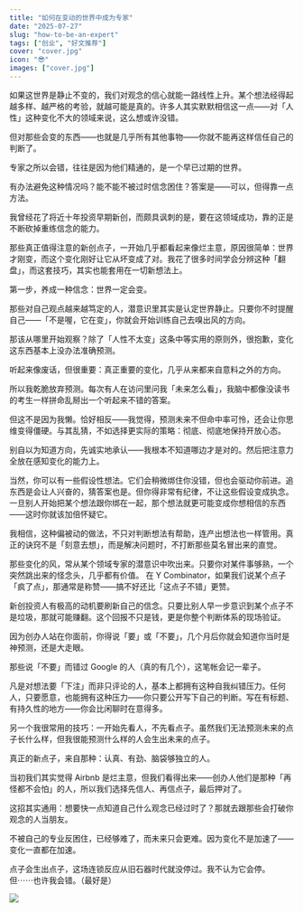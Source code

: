 ```yaml
---
title: "如何在变动的世界中成为专家"
date: "2025-07-27"
slug: "how-to-be-an-expert"
tags: ["创业", "好文推荐"]
cover: "cover.jpg"
icon: "😎"
images: ["cover.jpg"]
---
```

如果这世界是静止不变的，我们对观念的信心就能一路线性上升。某个想法经得起越多样、越严格的考验，就越可能是真的。许多人其实默默相信这一点——对「人性」这种变化不大的领域来说，这么想或许没错。



但对那些会变的东西——也就是几乎所有其他事物——你就不能再这样信任自己的判断了。



专家之所以会错，往往是因为他们精通的，是一个早已过期的世界。



有办法避免这种情况吗？能不能不被过时信念困住？答案是——可以，但得靠一点方法。



我曾经花了将近十年投资早期新创，而颇具讽刺的是，要在这领域成功，靠的正是不断砍掉重练信念的能力。



那些真正值得注意的新创点子，一开始几乎都看起来像烂主意，原因很简单：世界才刚变，而这个变化刚好让它从坏变成了对。我花了很多时间学会分辨这种「翻盘」，而这套技巧，其实也能套用在一切新想法上。



第一步，养成一种信念：世界一定会变。



那些对自己观点越来越笃定的人，潜意识里其实是认定世界静止。只要你不时提醒自己——「不是喔，它在变」，你就会开始训练自己去嗅出风的方向。



那该从哪里开始观察？除了「人性不太变」这条中等实用的原则外，很抱歉，变化这东西基本上没办法准确预测。



听起来像废话，但很重要：真正重要的变化，几乎从来都来自意料之外的方向。



所以我乾脆放弃预测。每次有人在访问里问我「未来怎么看」，我脑中都像没读书的考生一样拼命乱掰出一个听起来不错的答案。



但这不是因为我懒。恰好相反——我觉得，预测未来不但命中率可怜，还会让你思维变得僵硬。与其乱猜，不如选择更实际的策略：彻底、彻底地保持开放心态。



别自以为知道方向，先诚实地承认——我根本不知道哪边才是对的。然后把注意力全放在感知变化的能力上。



当然，你可以有一些假设性想法。它们会稍微绑住你没错，但也会驱动你前进。追东西是会让人兴奋的，猜答案也是。但你得非常有纪律，不让这些假设变成执念。
一旦别人开始把某个想法跟你绑在一起，那个想法就更可能变成你想相信的东西——这时你就该加倍怀疑它。



我相信，这种偏被动的做法，不只对判断想法有帮助，连产出想法也一样管用。真正的诀窍不是「刻意去想」，而是解决问题时，不打断那些莫名冒出来的直觉。



那些变化的风，常从某个领域专家的潜意识中吹出来。只要你对某件事够熟，一个突然跳出来的怪念头，几乎都有价值。
在 Y Combinator，如果我们说某个点子「疯了点」，那通常是称赞——搞不好还比「这点子不错」更赞。



新创投资人有极高的动机要刷新自己的信念。只要比别人早一步意识到某个点子不是垃圾，那就可能赚翻。这个回报不只是钱，更是你整个判断体系的现场验证。



因为创办人站在你面前，你得说「要」或「不要」，几个月后你就会知道你当时是神预测，还是大走眼。



那些说「不要」而错过 Google 的人（真的有几个），这笔帐会记一辈子。



凡是对想法要「下注」而非只评论的人，基本上都拥有这种自我纠错压力。任何人，只要愿意，也能拥有这种压力——你只要公开写下自己的判断。写在有标题、有持久性的地方——你会比闲聊时在意得多。



另一个我很常用的技巧：一开始先看人，不先看点子。虽然我们无法预测未来的点子长什么样，但我很能预测什么样的人会生出未来的点子。



真正的新点子，来自那种：认真、有劲、脑袋够独立的人。



当初我们其实觉得 Airbnb 是烂主意，但我们看得出来——创办人他们是那种「再怪都不会怕」的人，所以我们选择先信人、再信点子，最后押对了。



这招其实通用：想要快一点知道自己什么观念已经过时了？那就去跟那些会打破你观念的人当朋友。



不被自己的专业反困住，已经够难了，而未来只会更难。因为变化不是加速了——变化一直都在加速。



点子会生出点子，这场连锁反应从旧石器时代就没停过。我不认为它会停。
但⋯⋯也许我会错。（最好是）




![](https://prod-files-secure.s3.us-west-2.amazonaws.com/112d0858-5090-4d34-a606-b75eb8d65fd2/46476355-9cf3-4e99-9b7a-3531bc426380/1000202064.png?X-Amz-Algorithm=AWS4-HMAC-SHA256&X-Amz-Content-Sha256=UNSIGNED-PAYLOAD&X-Amz-Credential=ASIAZI2LB466WNGIGNEU%2F20250916%2Fus-west-2%2Fs3%2Faws4_request&X-Amz-Date=20250916T005843Z&X-Amz-Expires=3600&X-Amz-Security-Token=IQoJb3JpZ2luX2VjEAkaCXVzLXdlc3QtMiJHMEUCIDGmNA23iFg3OgIKI13byxYEqsir6JF%2F5OL5ppjFig0pAiEA4%2FV1Gf6lY2p7ZJVRhbDQnF8mW6RaAPkjp2emJTnJBlQqiAQIgf%2F%2F%2F%2F%2F%2F%2F%2F%2F%2FARAAGgw2Mzc0MjMxODM4MDUiDBN33WKOHf4GtFuZMyrcA74k45ZzMh%2FhO67JIcZ2F4SUWaTDRq35HPRCEFr5rIknEs%2FyfzFv4A6Pfqy8caCmyozrIFOmGFSAcjba2fS8QZF9DCF2Q1IurVyUrP%2Fnb5eukyFzcbhdab6W%2BbOwn%2FZ%2FyKDxRqeZKHR3%2F2ty0x670ORtS%2BV%2BO1XNyZf0vM9qYvnsKfjvbcs4Aqp8fi1kedqhfDQn582PIKM0hXkLRnNfnudE1FBfcgtUKd%2FjY8kB%2F1MeGhNiPr%2B5mbaziXXHn%2BeuGEq1xn%2FT6fpjMHFgil5nULpzgVBpHQkq%2BCSwGEKqNZvU1d2j0n4c0nLd40kDXdBCdqHcTnW89diBj4j93ogmzAp3hOY0QOofvAcISGusEZ9WK3onB49np5tr9g0UfbRQfiQFWyH%2FS6xklP4fPR%2BQWK7%2Bn4gylG5LrJYcB%2FF9EyQRyYkVPxol1vfyEFpSemX1LnMKiLWaaFNIRHVNYcYgzTAPMPaPv4uNuBgc22ENMkKD2biVRaTA78X4EvvN10E0C4BTKhncDTggnAr1bVaLnWvWfF8Y%2FoyhkjkN7GjEpc7K%2FsjnMPBRd9XiwMh7sk2BVuPGxy1sTqihXOp04WNTCZ8NsSCqY%2BcopACWMJamh6n5FtTddm1KrYvs%2B2RWMO3bosYGOqUBF%2BFP09oocdHF6zCKeqYjtmYzfnbfjqm6kPiaOL5XdkzDYDEWcrpw3%2FqznBXiy2eDTKqyh0zAnK11WBcUX37oMq%2FkoGo%2BCwH%2Fk38X1ipxbXIJq9rGUHG58MfLbizg%2FSxSqQG4H4qJnlsLE7U2WA0Bkb0ENWp5vi2jDhQ0Qj1jKGwkOng8MBExPO4SadnhdoXOWCs2i3ks2aNrmXJHNI%2Fz%2FyJjUQ2l&X-Amz-Signature=236d49d1126bb7b227a010bc7eddaa8023685a43d8d92242f88524b1fd5b8e13&X-Amz-SignedHeaders=host&x-amz-checksum-mode=ENABLED&x-id=GetObject)

